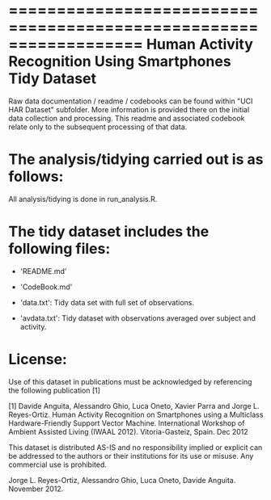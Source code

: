 ==================================================================
Human Activity Recognition Using Smartphones Tidy Dataset
==================================================================

Raw data documentation / readme / codebooks can be found within "UCI HAR Dataset" subfolder. More information is provided there on the initial data collection and processing.
This readme and associated codebook relate only to the subsequent processing of that data.


The analysis/tidying carried out is as follows:
===============================================

All analysis/tidying is done in run_analysis.R.



The tidy dataset includes the following files:
==============================================

- 'README.md'

- 'CodeBook.md'

- 'data.txt': Tidy data set with full set of observations.

- 'avdata.txt': Tidy dataset with observations averaged over subject and activity.


License:
========
Use of this dataset in publications must be acknowledged by referencing the following publication [1] 

[1] Davide Anguita, Alessandro Ghio, Luca Oneto, Xavier Parra and Jorge L. Reyes-Ortiz. Human Activity Recognition on Smartphones using a Multiclass Hardware-Friendly Support Vector Machine. International Workshop of Ambient Assisted Living (IWAAL 2012). Vitoria-Gasteiz, Spain. Dec 2012

This dataset is distributed AS-IS and no responsibility implied or explicit can be addressed to the authors or their institutions for its use or misuse. Any commercial use is prohibited.

Jorge L. Reyes-Ortiz, Alessandro Ghio, Luca Oneto, Davide Anguita. November 2012.
